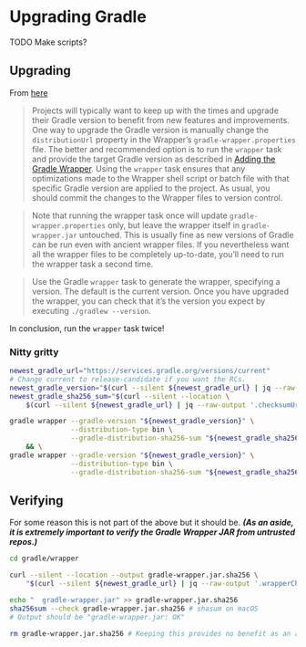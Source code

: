 # Upgrading Gradle

TODO Make scripts?

## Upgrading

From [here][upgrading]

> Projects will typically want to keep up with the times and upgrade their
> Gradle version to benefit from new features and improvements. One way to
> upgrade the Gradle version is manually change the `distributionUrl` property
> in the Wrapper’s `gradle-wrapper.properties` file. The better and recommended
> option is to run the `wrapper` task and provide the target Gradle version as
> described in [Adding the Gradle Wrapper][adding]. Using the `wrapper` task
> ensures that any optimizations made to the Wrapper shell script or batch file
> with that specific Gradle version are applied to the project. As usual, you
> should commit the changes to the Wrapper files to version control.

> Note that running the wrapper task once will update
> `gradle-wrapper.properties` only, but leave the wrapper itself in
> `gradle-wrapper.jar` untouched. This is usually fine as new versions of Gradle
> can be run even with ancient wrapper files. If you nevertheless want all the
> wrapper files to be completely up-to-date, you’ll need to run the wrapper task
> a second time.

> Use the Gradle `wrapper` task to generate the wrapper, specifying a version.
> The default is the current version. Once you have upgraded the wrapper, you
> can check that it’s the version you expect by executing `./gradlew --version`.

In conclusion, run the `wrapper` task twice!

### Nitty gritty

```sh
newest_gradle_url="https://services.gradle.org/versions/current"
# Change current to release-candidate if you want the RCs.
newest_gradle_version="$(curl --silent ${newest_gradle_url} | jq --raw-output '.version')"
newest_gradle_sha256_sum="$(curl --silent --location \
    $(curl --silent ${newest_gradle_url} | jq --raw-output '.checksumUrl'))"

gradle wrapper --gradle-version "${newest_gradle_version}" \
               --distribution-type bin \
               --gradle-distribution-sha256-sum "${newest_gradle_sha256_sum}" \
    && \
gradle wrapper --gradle-version "${newest_gradle_version}" \
               --distribution-type bin \
               --gradle-distribution-sha256-sum "${newest_gradle_sha256_sum}"
```

## Verifying

For some reason this is not part of the above but it should be. ***(As an aside,
it is extremely important to verify the Gradle Wrapper JAR from untrusted
repos.)***

```sh
cd gradle/wrapper

curl --silent --location --output gradle-wrapper.jar.sha256 \
    "$(curl --silent ${newest_gradle_url} | jq --raw-output '.wrapperChecksumUrl')"

echo "  gradle-wrapper.jar" >> gradle-wrapper.jar.sha256
sha256sum --check gradle-wrapper.jar.sha256 # shasum on macOS
# Output should be "gradle-wrapper.jar: OK"

rm gradle-wrapper.jar.sha256 # Keeping this provides no benefit as an attacker could modify it too
```

[upgrading]: https://docs.gradle.org/current/userguide/gradle_wrapper.html#sec:upgrading_wrapper
[adding]: https://docs.gradle.org/current/userguide/gradle_wrapper.html#sec:adding_wrapper
[verifying]: https://docs.gradle.org/current/userguide/gradle_wrapper.html#wrapper_checksum_verification